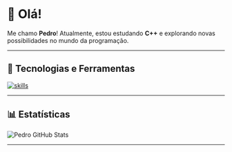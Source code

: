 # 👋 Olá!  

Me chamo **Pedro**! Atualmente, estou estudando **C++** e explorando novas possibilidades no mundo da programação.

---

## 🔧 Tecnologias e Ferramentas  
[![skills](https://skillicons.dev/icons?i=typescript,javascript,python,html,css,nodejs,mongodb,figma,vscode,sublime)](https://skillicons.dev)

---

## 📊 Estatísticas  
![Pedro GitHub Stats](https://github-readme-stats.vercel.app/api?username=haxbash&theme=default&show_icons=true)

---
